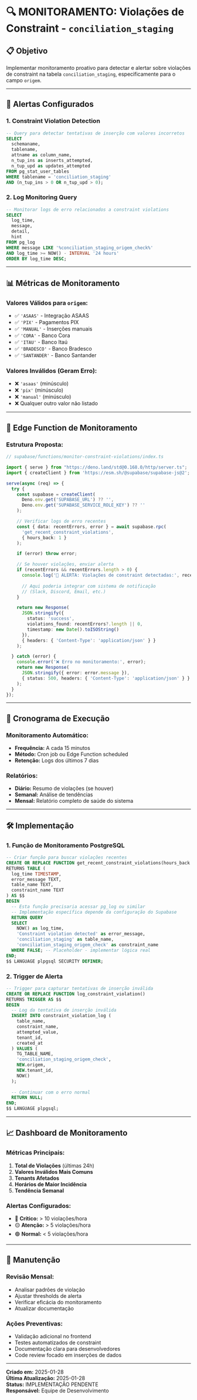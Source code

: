 # 🔍 MONITORAMENTO: Violações de Constraint - `conciliation_staging`

## 📋 **Objetivo**
Implementar monitoramento proativo para detectar e alertar sobre violações de constraint na tabela `conciliation_staging`, especificamente para o campo `origem`.

---

## 🚨 **Alertas Configurados**

### **1. Constraint Violation Detection**
```sql
-- Query para detectar tentativas de inserção com valores incorretos
SELECT 
  schemaname,
  tablename,
  attname as column_name,
  n_tup_ins as inserts_attempted,
  n_tup_upd as updates_attempted
FROM pg_stat_user_tables 
WHERE tablename = 'conciliation_staging'
AND (n_tup_ins > 0 OR n_tup_upd > 0);
```

### **2. Log Monitoring Query**
```sql
-- Monitorar logs de erro relacionados a constraint violations
SELECT 
  log_time,
  message,
  detail,
  hint
FROM pg_log 
WHERE message LIKE '%conciliation_staging_origem_check%'
AND log_time >= NOW() - INTERVAL '24 hours'
ORDER BY log_time DESC;
```

---

## 📊 **Métricas de Monitoramento**

### **Valores Válidos para `origem`:**
- ✅ `'ASAAS'` - Integração ASAAS
- ✅ `'PIX'` - Pagamentos PIX
- ✅ `'MANUAL'` - Inserções manuais
- ✅ `'CORA'` - Banco Cora
- ✅ `'ITAU'` - Banco Itaú
- ✅ `'BRADESCO'` - Banco Bradesco
- ✅ `'SANTANDER'` - Banco Santander

### **Valores Inválidos (Geram Erro):**
- ❌ `'asaas'` (minúsculo)
- ❌ `'pix'` (minúsculo)
- ❌ `'manual'` (minúsculo)
- ❌ Qualquer outro valor não listado

---

## 🔧 **Edge Function de Monitoramento**

### **Estrutura Proposta:**
```typescript
// supabase/functions/monitor-constraint-violations/index.ts

import { serve } from "https://deno.land/std@0.168.0/http/server.ts";
import { createClient } from 'https://esm.sh/@supabase/supabase-js@2';

serve(async (req) => {
  try {
    const supabase = createClient(
      Deno.env.get('SUPABASE_URL') ?? '',
      Deno.env.get('SUPABASE_SERVICE_ROLE_KEY') ?? ''
    );

    // Verificar logs de erro recentes
    const { data: recentErrors, error } = await supabase.rpc(
      'get_recent_constraint_violations',
      { hours_back: 1 }
    );

    if (error) throw error;

    // Se houver violações, enviar alerta
    if (recentErrors && recentErrors.length > 0) {
      console.log('🚨 ALERTA: Violações de constraint detectadas:', recentErrors);
      
      // Aqui poderia integrar com sistema de notificação
      // (Slack, Discord, Email, etc.)
    }

    return new Response(
      JSON.stringify({ 
        status: 'success',
        violations_found: recentErrors?.length || 0,
        timestamp: new Date().toISOString()
      }),
      { headers: { 'Content-Type': 'application/json' } }
    );

  } catch (error) {
    console.error('❌ Erro no monitoramento:', error);
    return new Response(
      JSON.stringify({ error: error.message }),
      { status: 500, headers: { 'Content-Type': 'application/json' } }
    );
  }
});
```

---

## 📅 **Cronograma de Execução**

### **Monitoramento Automático:**
- **Frequência:** A cada 15 minutos
- **Método:** Cron job ou Edge Function scheduled
- **Retenção:** Logs dos últimos 7 dias

### **Relatórios:**
- **Diário:** Resumo de violações (se houver)
- **Semanal:** Análise de tendências
- **Mensal:** Relatório completo de saúde do sistema

---

## 🛠️ **Implementação**

### **1. Função de Monitoramento PostgreSQL**
```sql
-- Criar função para buscar violações recentes
CREATE OR REPLACE FUNCTION get_recent_constraint_violations(hours_back INTEGER DEFAULT 1)
RETURNS TABLE (
  log_time TIMESTAMP,
  error_message TEXT,
  table_name TEXT,
  constraint_name TEXT
) AS $$
BEGIN
  -- Esta função precisaria acessar pg_log ou similar
  -- Implementação específica depende da configuração do Supabase
  RETURN QUERY
  SELECT 
    NOW() as log_time,
    'Constraint violation detected' as error_message,
    'conciliation_staging' as table_name,
    'conciliation_staging_origem_check' as constraint_name
  WHERE FALSE; -- Placeholder - implementar lógica real
END;
$$ LANGUAGE plpgsql SECURITY DEFINER;
```

### **2. Trigger de Alerta**
```sql
-- Trigger para capturar tentativas de inserção inválida
CREATE OR REPLACE FUNCTION log_constraint_violation()
RETURNS TRIGGER AS $$
BEGIN
  -- Log da tentativa de inserção inválida
  INSERT INTO constraint_violation_log (
    table_name,
    constraint_name,
    attempted_value,
    tenant_id,
    created_at
  ) VALUES (
    TG_TABLE_NAME,
    'conciliation_staging_origem_check',
    NEW.origem,
    NEW.tenant_id,
    NOW()
  );
  
  -- Continuar com o erro normal
  RETURN NULL;
END;
$$ LANGUAGE plpgsql;
```

---

## 📈 **Dashboard de Monitoramento**

### **Métricas Principais:**
1. **Total de Violações** (últimas 24h)
2. **Valores Inválidos Mais Comuns**
3. **Tenants Afetados**
4. **Horários de Maior Incidência**
5. **Tendência Semanal**

### **Alertas Configurados:**
- 🔴 **Crítico:** > 10 violações/hora
- 🟡 **Atenção:** > 5 violações/hora
- 🟢 **Normal:** < 5 violações/hora

---

## 🔄 **Manutenção**

### **Revisão Mensal:**
- Analisar padrões de violação
- Ajustar thresholds de alerta
- Verificar eficácia do monitoramento
- Atualizar documentação

### **Ações Preventivas:**
- Validação adicional no frontend
- Testes automatizados de constraint
- Documentação clara para desenvolvedores
- Code review focado em inserções de dados

---

**Criado em:** 2025-01-28  
**Última Atualização:** 2025-01-28  
**Status:** IMPLEMENTAÇÃO PENDENTE  
**Responsável:** Equipe de Desenvolvimento